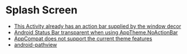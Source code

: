 

# Splash Screen

* [This Activity already has an action bar supplied by the window decor](https://stackoverflow.com/questions/26515058/this-activity-already-has-an-action-bar-supplied-by-the-window-decor)
* [Android Status Bar transparent when using AppTheme.NoActionBar](https://stackoverflow.com/questions/37616517/android-status-bar-transparent-when-using-apptheme-noactionbar)
* [AppCompat does not support the current theme features](https://stackoverflow.com/questions/29784124/java-lang-illegalargumentexception-appcompat-does-not-support-the-current-theme)
* [android-pathview](https://github.com/geftimov/android-pathview)
